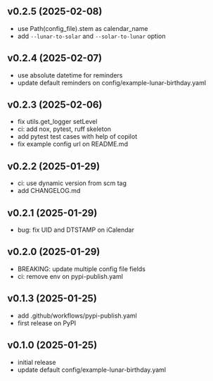 ## v0.2.5 (2025-02-08)

- use Path(config_file).stem as calendar_name
- add `--lunar-to-solar` and `--solar-to-lunar` option

## v0.2.4 (2025-02-07)

- use absolute datetime for reminders
- update default reminders on config/example-lunar-birthday.yaml

## v0.2.3 (2025-02-06)

- fix utils.get_logger setLevel
- ci: add nox, pytest, ruff skeleton
- add pytest test cases with help of copilot
- fix example config url on README.md

## v0.2.2 (2025-01-29)

- ci: use dynamic version from scm tag
- add CHANGELOG.md

## v0.2.1 (2025-01-29)

- bug: fix UID and DTSTAMP on iCalendar

## v0.2.0 (2025-01-29)

- BREAKING: update multiple config file fields
- ci: remove env on pypi-publish.yaml

## v0.1.3 (2025-01-25)

- add .github/workflows/pypi-publish.yaml
- first release on PyPI

## v0.1.0 (2025-01-25)

- initial release
- update default config/example-lunar-birthday.yaml
